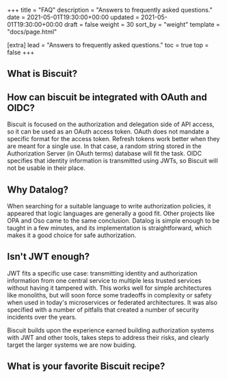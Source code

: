 +++
title = "FAQ"
description = "Answers to frequently asked questions."
date = 2021-05-01T19:30:00+00:00
updated = 2021-05-01T19:30:00+00:00
draft = false
weight = 30
sort_by = "weight"
template = "docs/page.html"

[extra]
lead = "Answers to frequently asked questions."
toc = true
top = false
+++

## What is Biscuit?

## How can biscuit be integrated with OAuth and OIDC?

Biscuit is focused on the authorization and delegation side of API access, so it can be used as an OAuth access token. OAuth does not mandate a specific format for the access token.
Refresh tokens work better when they are meant for a single use. In that case, a random string stored in the Authorization Server (in OAuth terms) database will fit the task.
OIDC specifies that identity information is transmitted using JWTs, so Biscuit will not be usable in their place.

## Why Datalog?

When searching for a suitable language to write authorization policies, it appeared that logic languages are generally a good fit. Other projects like OPA and Oso came to the same conclusion. Datalog is simple enough to be taught in a few minutes, and its implementation is straightforward, which makes it a good choice for safe authorization.

## Isn't JWT enough?

JWT fits a specific use case: transmitting identity and authorization information from one central service to multiple less trusted services without having it tampered with. This works well for simple architectures like monoliths, but will soon force some tradeoffs in complexity or safety when used in today's microservices or federated architectures.
It was also specified with a number of pitfalls that created a number of security incidents over the years.

Biscuit builds upon the experience earned building authorization systems with JWT and other tools, takes steps to address their risks, and clearly target the larger systems we are now buiding.

## What is your favorite Biscuit recipe?

